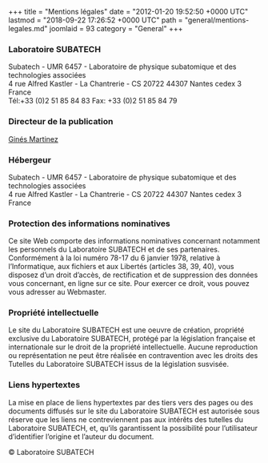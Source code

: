 +++
title = "Mentions légales"
date = "2012-01-20 19:52:50 +0000 UTC"
lastmod = "2018-09-22 17:26:52 +0000 UTC"
path = "general/mentions-legales.md"
joomlaid = 93
category = "General"
+++
<section id="mentions-légales">
<h3>Laboratoire SUBATECH</h3>
<div class="vcard">
<div class="org fn">Subatech - UMR 6457 - Laboratoire de physique subatomique et des technologies associées</div>
<div class="adr postal"><span class="street-address">4 rue Alfred Kastler - La Chantrerie - CS 20722</span> <span class="postal-code">44307</span> <span class="locality">Nantes cedex 3</span> <span class="country-name">France</span></div>
<span>Tél:<span class="tel">+33 (0)2 51 85 84 83</span></span> <span> <span class="type">Fax</span>: <span class="value">+33 (0)2 51 85 84 79</span> </span></div>
<h3>Directeur de la publication</h3>
<a href="mailto:direction@subatech.in2p3.fr">Ginés Martinez</a>
<h3>Hébergeur</h3>
<div class="vcard">
<div class="org fn">Subatech - UMR 6457 - Laboratoire de physique subatomique et des technologies associées</div>
<div class="adr postal"><span class="street-address">4 rue Alfred Kastler - La Chantrerie - CS 20722</span> <span class="postal-code">44307</span> <span class="locality">Nantes cedex 3</span> <span class="country-name">France</span></div>
</div>
<h3>Protection des informations nominatives</h3>
<p>Ce site Web comporte des informations nominatives concernant notamment les personnels du Laboratoire SUBATECH et de ses partenaires. Conformément à la loi numéro 78-17 du 6 janvier 1978, relative à l’Informatique, aux fichiers et aux Libertés (articles 38, 39, 40), vous disposez d’un droit d’accès, de rectification et de suppression des données vous concernant, en ligne sur ce site. Pour exercer ce droit, vous pouvez vous adresser au Webmaster.</p>
<h3>Propriété intellectuelle</h3>
<p>Le site du Laboratoire SUBATECH est une oeuvre de création, propriété exclusive du Laboratoire SUBATECH, protégé par la législation française et internationale sur le droit de la propriété intellectuelle. Aucune reproduction ou représentation ne peut être réalisée en contravention avec les droits des Tutelles du Laboratoire SUBATECH issus de la législation susvisée.</p>
<h3>Liens hypertextes</h3>
<p>La mise en place de liens hypertextes par des tiers vers des pages ou des documents diffusés sur le site du Laboratoire SUBATECH est autorisée sous réserve que les liens ne contreviennent pas aux intérêts des tutelles du Laboratoire SUBATECH, et, qu’ils garantissent la possibilité pour l’utilisateur d’identifier l’origine et l’auteur du document.</p>
<footer>© Laboratoire SUBATECH</footer></section>